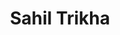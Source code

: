 ---
layout: post
title: Sahil Trikha
school: NYU
major: Major?
image: http://placekitten.com/300/300
position: Business Development
positionURL: http://www.techatnyu.org/position
twitter: sahil_trikha
email: t@NYU email?
graduate: 2016
weight: 4
---